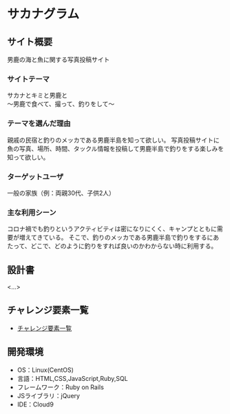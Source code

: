 # サカナグラム

## サイト概要
男鹿の海と魚に関する写真投稿サイト

### サイトテーマ
サカナとキミと男鹿と<br>
～男鹿で食べて、撮って、釣りをして～

### テーマを選んだ理由
親戚の民宿と釣りのメッカである男鹿半島を知って欲しい。
写真投稿サイトに魚の写真、場所、時間、タックル情報を投稿して男鹿半島で釣りをする楽しみを知って欲しい。

### ターゲットユーザ
一般の家族（例：両親30代、子供2人）

### 主な利用シーン
コロナ禍でも釣りというアクティビティは密になりにくく、キャンプとともに需要が増えてきている。
そこで、釣りのメッカである男鹿半島で釣りをするにあたって、どこで、どのように釣りをすれば良いのかわからない時に利用する。

## 設計書
<...>

## チャレンジ要素一覧
- [チャレンジ要素一覧](https://docs.google.com/spreadsheets/d/1LqZ4NpbXIp-19QHiEymqfhoHZ8IcXyYLEql4MtsnxYk/edit?usp=sharing)

## 開発環境
- OS：Linux(CentOS)
- 言語：HTML,CSS,JavaScript,Ruby,SQL
- フレームワーク：Ruby on Rails
- JSライブラリ：jQuery
- IDE：Cloud9
